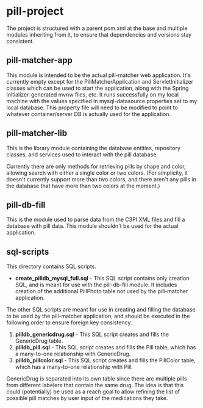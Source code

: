 # pill-project

The project is structured with a parent pom.xml at the base and multiple modules inheriting from it, to ensure that dependencies and versions stay consistent.

## pill-matcher-app
This module is intended to be the actual pill-matcher web application.  It's currently empty except for the PillMatcherApplication and ServletInitializer classes which can be used to start the application, along with the Spring Initializer-generated mvnw files, etc.  It runs successfully on my local machine with the values specified in mysql-datasource.properties set to my local database.  This property file will need to be modified to point to whatever container/server DB is actually used for the application.

## pill-matcher-lib
This is the library module containing the database entities, repository classes, and services used to interact with the pill database.

Currently there are only methods for retrieving pills by shape and color, allowing search with either a single color or two colors.  (For simplicity, it doesn't currently support more than two colors, and there aren't any pills in the database that have more than two colors at the moment.)

## pill-db-fill
This is the module used to parse data from the C3PI XML files and fill a database with pill data.  This module shouldn't be used for the actual application.

## sql-scripts
This directory contains SQL scripts.

* **create_pilldb_mysql_full.sql** - This SQL script contains only creation SQL, and is meant for use with the pill-db-fill module.  It includes creation of the additional PillPhoto table not used by the pill-matcher application.

The other SQL scripts are meant for use in creating and filling the database to be used by the pill-matcher application, and should be executed in the following order to ensure foreign key consistency.
1) **pilldb_genericdrug.sql** - This SQL script creates and fills the GenericDrug table.
2) **pilldb_pill.sql** - This SQL script creates and fills the Pill table, which has a many-to-one relationship with GenericDrug.
3) **pilldb_pillcolor.sql** - This SQL script creates and fills the PillColor table, which has a many-to-one relationship with Pill.

GenericDrug is separated into its own table since there are multiple pills from different labelers that contain the same drug.  The idea is that this could (potentially) be used as a reach goal to allow refining the list of possible pill matches by user input of the medications they take.
